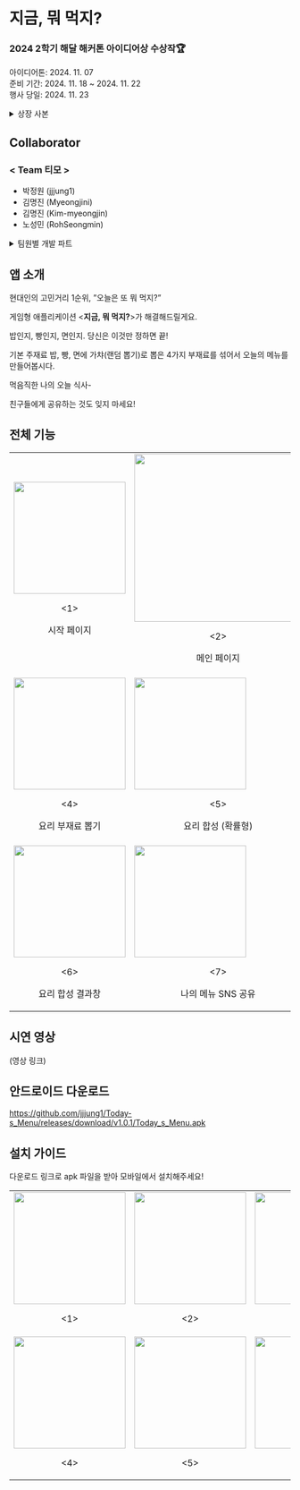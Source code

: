 # 지금, 뭐 먹지?
### 2024 2학기 해달 해커톤 아이디어상 수상작🏆
아이디어톤: 2024. 11. 07 <br>
준비 기간: 2024. 11. 18 ~ 2024. 11. 22 <br>
행사 당일: 2024. 11. 23 <br>
<details>
  <summary> 상장 사본 </summary>
  <img src = "https://github.com/user-attachments/assets/7e9f4802-473d-4f21-a722-738d30d56b84", width = 350>
</details>

## Collaborator
### < Team 티모 >
* 박정원 (jjjung1)
* 김명진 (Myeongjini)
* 김명진 (Kim-myeongjin)
* 노성민 (RohSeongmin)
<details>
  <summary> 팀원별 개발 파트 </summary>
  
  <h3> 박정원 (jjjung1) [팀장] </h3>
  <li> 재료 합성 및 결과 출력 메커니즘 </li>
  <ul type = "circle">
    <li> 드래그 앤 드롭 합성 이벤트 구현 </li>
    <li> 재료 합성 단계의 확률형 결과 출력 코드 작성 </li>
    <li> 드래그 앤 드롭 시 Result Canvas 활성화 코드 </li>
    <li> Result Canvas의 UI 및 기능 시스템 제작 (합성 결과, 날짜 및 시간대 정보 등 출력) </li>
    <li> 결과창 이미지화 코드, SNS Sharing 기능 구현 (Native Share Plugin 활용) </li> 
  </ul>
  <li> 전체 코드 및 프로그램 검수 </li> 
  
  <h3> 김명진 (Myeongjini) </h3> 
  <li> 랜덤 재료 뽑기 시스템 구현 </li>
  <ul type = "circle">
    <li> Object Pool 생성 </li>
    <li> Pool에 속한 Object를 화면 상에 랜덤 배치 (랜덤한 종류, 랜덤한 위치) </li>
    <li> Object 배치 제한구역 설정 </li>
  </ul>
  <li> 메인화면 UI 전반 구성 </li> 
  <li> 미리캔버스, 생성형 AI를 이용한 에셋 디자인 </li> 
  <li> UI 디렉팅 </li> 

  <h3> 김명진 (Kim-myeongjin) </h3>
  <li> 화면 상의 재료 일괄 삭제 시스템 </li> 
  <li> 게임종료 함수 구현: Navigation Bar의 Back Button 두 번 터치 시 종료 </li> 
  <li> 시작화면 UI 구성 </li> 
  <li> OnClick으로 Canvas 터치 시 동작하는 Scene 전환 함수 구현 </li> 
  <li> 생성형 AI를 이용한 에셋 디자인 </li> 

  <h3> 노성민 (RohSeongmin) </h3>
  <li> OpenWeatherMap api를 이용한 날씨 시스템 구성 및 시간, 계절에 따른 Script 작성 </li> 
  <li> 메인 메뉴 작업 </li> 
   <ul type = "circle">
    <li> 주재료 선택 기능 구현 </li>
    <li> 랜덤 재료 선택 메커니즘 작성 </li>
    <li> 메인 메뉴 초기화 시스템 개발 </li>
  </ul>
</details>

## 앱 소개
현대인의 고민거리 1순위, ”오늘은 또 뭐 먹지?”

게임형 애플리케이션 <**지금, 뭐 먹지?**>가 해결해드릴게요.

밥인지, 빵인지, 면인지. 당신은 이것만 정하면 끝!

기본 주재료 밥, 빵, 면에 가챠(랜덤 뽑기)로 뽑은 4가지 부재료를 섞어서 오늘의 메뉴를 만들어봅시다.

먹음직한 나의 오늘 식사-

친구들에게 공유하는 것도 잊지 마세요!

## 전체 기능
<table>
  <tr><td>
    <img src="https://github.com/user-attachments/assets/e5bb5814-d2d6-4132-a947-efa6cf3faca5" width="200"><br>
    <p align="center"><1></p>
    <p align="center">시작 페이지</p>
  </td>
  <td">
  </td>
  <td>
    <img src="https://github.com/user-attachments/assets/1bb08060-fcd3-4c8c-b370-c9e03cebe7c0" width="300"><br>
    <p align="center"><2></p>
    <p align="center">메인 페이지</p>
  </td>
  <td>
   <img src="https://github.com/user-attachments/assets/4f9556da-70dd-4a0e-b4ce-27abc44a1a16" width="200"><br>
    <p align="center"><3></p>
    <p align="center">요리 주재료 선택</p>
  </td></tr>
  <tr><td>
   <img src="https://github.com/user-attachments/assets/cfc2a0b8-6144-40c4-a0f6-311e8915bfd9" width="200"><br>
    <p align="center"><4></p>
    <p align="center">요리 부재료 뽑기</p>
  </td>
  <td>
   <img src="https://github.com/user-attachments/assets/d3534b43-29d4-44a2-bf6f-d48dcba3915c" width="200"><br>
    <p align="center"><5></p>
    <p align="center">요리 합성 (확률형)</p>
  </td>
  <td>
    <img src="https://github.com/user-attachments/assets/b2fe3989-232d-4582-9c95-3142aedb53a8" width="200"><br>
    <p align="center"><번외></p>
    <p align="center">필드 위 재료 전체 삭제</p>
  </td></tr>
       <tr><td>
   <img src="https://github.com/user-attachments/assets/c4d857f8-32cd-4cdc-87f0-88eb070e9235" width="200"><br>
    <p align="center"><6></p>
    <p align="center">요리 합성 결과창</p>
  </td>
  <td>
   <img src="https://github.com/user-attachments/assets/33d9ae6a-1a80-4e6d-b1e8-d9e71d456ca2" width="200"><br>
    <p align="center"><7></p>
    <p align="center">나의 메뉴 SNS 공유</p>
  </td>
  <td>
   <img src="https://github.com/user-attachments/assets/0ed8abe5-efdf-4fff-b1f0-e0e382bf6d22" width="200"><br>
    <p align="center"><8 - 1></p>
    <p align="center">SNS 공유 - 문자</p>
  </td>
  <td>
    <img src="https://github.com/user-attachments/assets/f75f1bb1-e0fa-4bf4-a4f5-ef6e2a30b70c" width="200"><br>
    <p align="center"><8 - 2></p>
    <p align="center">SNS 공유 - 카카오톡</p>
  </td></tr>
</table>
      
## 시연 영상
(영상 링크)

## 안드로이드 다운로드
https://github.com/jjjung1/Today-s_Menu/releases/download/v1.0.1/Today_s_Menu.apk

## 설치 가이드
다운로드 링크로 apk 파일을 받아 모바일에서 설치해주세요! 
<table>
  <tr><td>
    <img src="https://github.com/user-attachments/assets/7fc28db1-960d-4ad0-a295-1e3195d5859e" width="200"><br>
    <p align="center"><1></p>
  </td>
  <td>
    <img src="https://github.com/user-attachments/assets/b622facd-52a4-4a17-a7b9-b9a5a7aee705" width="200"><br>
    <p align="center"><2></p>
  </td>
  <td>
    <img src="https://github.com/user-attachments/assets/d5d3e728-56f6-4ed2-845b-90846198b6b5" width="200"><br>
    <p align="center"><3></p>
  </td></tr>
  <tr><td>
    <img src="https://github.com/user-attachments/assets/673b53ee-f872-4d2e-bc55-1d98e200a701" width="200"><br>
    <p align="center"><4></p>
  </td>
  <td>
    <img src="https://github.com/user-attachments/assets/4a172b3e-200b-4ccc-bb9c-5b7a748cd6f7" width="200"><br>
    <p align="center"><5></p>
  </td>
  <td>
    <img src="https://github.com/user-attachments/assets/bdd380ee-0014-4dac-8c31-0bdb72428bf7" width="200"><br>
    <p align="center"><6></p>
  </td></tr>
</table>
